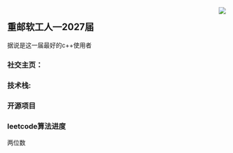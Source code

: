 <img align="right" src="https://count.getloli.com/get/@:Minori-ty?theme=rule34">

## 重邮软工人—2027届

据说是这一届最好的c++使用者

### **社交主页：**



### **技术栈:**



### 开源项目



### leetcode算法进度
两位数




